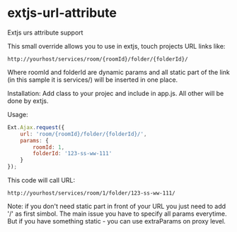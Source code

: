 extjs-url-attribute
===================

Extjs urs attribute support

This small override allows you to use in extjs, touch projects URL links like:
    
    http://yourhost/services/room/{roomId}/folder/{folderId}/

Where roomId and folderId are dynamic params and all static part of the link (in this sample it is services/) will be inserted in one place.

Installation: 
Add class to your projec and include in app.js. All other will be done by extjs.

Usage:
``` js
Ext.Ajax.request({
    url: 'room/{roomId}/folder/{folderId}/',
    params: {
        roomId: 1,
        folderId: '123-ss-ww-111'
    }
});
```
This code will call URL:

    http://yourhost/services/room/1/folder/123-ss-ww-111/ 
Note: if you don't need static part in front of your URL you just need to add '/' as first simbol.
The main issue you have to specify all params everytime. But if you have something static - you can use extraParams on proxy level.
